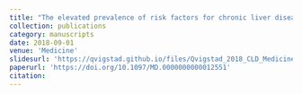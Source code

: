 ```yaml
---
title: "The elevated prevalence of risk factors for chronic liver disease among ageing people with hemophilia and implications for treatment"
collection: publications
category: manuscripts
date: 2018-09-01
venue: 'Medicine'
slidesurl: 'https://qvigstad.github.io/files/Qvigstad_2018_CLD_Medicine.pdf'
paperurl: 'https://doi.org/10.1097/MD.0000000000012551'
citation:
---
```


